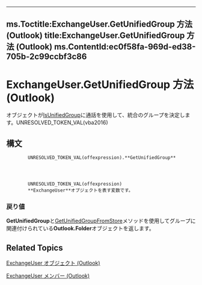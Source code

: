 

---
ms.Toctitle:ExchangeUser.GetUnifiedGroup 方法 (Outlook)
title:ExchangeUser.GetUnifiedGroup 方法 (Outlook)
ms.ContentId:ec0f58fa-969d-ed38-705b-2c99ccbf3c86
---
# ExchangeUser.GetUnifiedGroup 方法 (Outlook)




オブジェクトが[IsUnifiedGroup](46f9564a-1c0a-fe6c-3f06-989fb5f36adf)に通話を使用して、統合のグループを決定します。UNRESOLVED_TOKEN_VAL(vba2016)

## 構文

            UNRESOLVED_TOKEN_VAL(offexpression).**GetUnifiedGroup**




            UNRESOLVED_TOKEN_VAL(offexpression)
            **ExchangeUser**オブジェクトを表す変数です。

### 戻り値
**GetUnifiedGroup**と[GetUnifiedGroupFromStore](38a901d3-670f-afd2-a385-3b2bb859cb81.md)メソッドを使用してグループに関連付けられている**Outlook.Folder**オブジェクトを返します。





## Related Topics

[ExchangeUser オブジェクト (Outlook)](6ec117d1-7fdb-aa36-b567-1242f8238df0.md)

[ExchangeUser メンバー (Outlook)](b9489e9d-0b8e-1c8d-d5df-8def4b1ee5e8.md)





